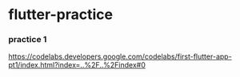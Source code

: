 # flutter-practice

### practice 1
<https://codelabs.developers.google.com/codelabs/first-flutter-app-pt1/index.html?index=..%2F..%2Findex#0>